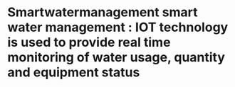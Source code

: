 # Smartwatermanagement smart water management : IOT technology is used to provide real time monitoring of water usage, quantity and equipment status
